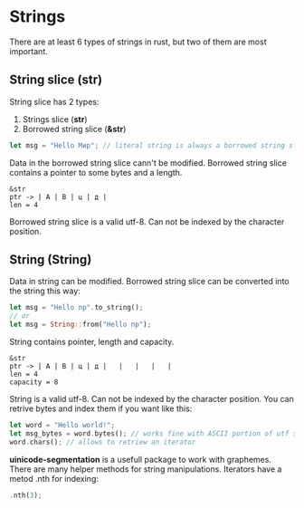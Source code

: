 # Strings
There are at least 6 types of strings in rust, but two of them are most important.
## String slice (str)
String slice has 2 types:
1. Strings slice (**str**)
2. Borrowed string slice (**&str**)

```rust
let msg = "Hello Мир"; // literal string is always a borrowed string slice (&str)
```
Data in the borrowed string slice cann't be modified. Borrowed string slice contains a pointer to some bytes and a length.
```
&str
ptr -> | A | B | ц | д |
len = 4
```
Borrowed string slice is a valid utf-8. Can not be indexed by the character position.
## String (String)
Data in string can be modified. Borrowed string slice can be converted into the string this way:
```rust
let msg = "Hello пр".to_string();
// or
let msg = String::from("Hello пр");
```
String contains pointer, length and capacity.
```
&str
ptr -> | A | B | ц | д |   |   |   |   |
len = 4
capacity = 8
```
String is a valid utf-8. Can not be indexed by the character position. You can retrive bytes and index them if you want like this:

```rust
let word = "Hello world!";
let msg_bytes = word.bytes(); // works fine with ASCII portion of utf symbols
word.chars(); // allows to retriew an iterator
```
**uinicode-segmentation** is a usefull package to work with graphemes. There are many helper methods for string manipulations. Iterators have a metod .nth for indexing:
```rust
.nth(3);
```